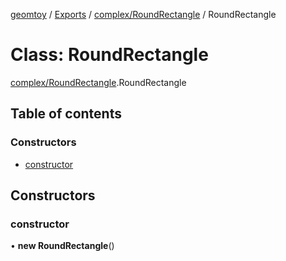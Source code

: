 [geomtoy](../README.md) / [Exports](../modules.md) / [complex/RoundRectangle](../modules/complex_RoundRectangle.md) / RoundRectangle

# Class: RoundRectangle

[complex/RoundRectangle](../modules/complex_RoundRectangle.md).RoundRectangle

## Table of contents

### Constructors

- [constructor](complex_RoundRectangle.RoundRectangle.md#constructor)

## Constructors

### constructor

• **new RoundRectangle**()
